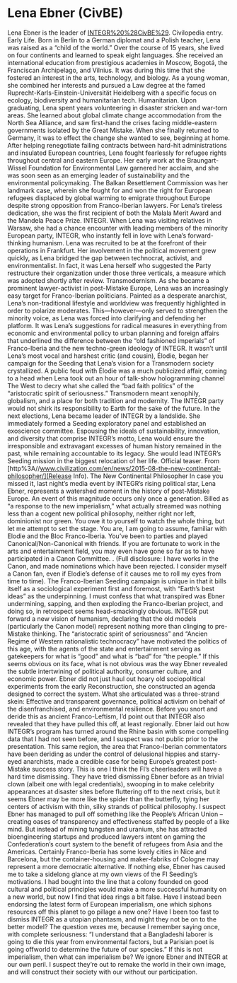 # Lena Ebner (CivBE)

Lena Ebner is the leader of [INTEGR%20%28CivBE%29](INTEGR).
Civilopedia entry.
Early Life.
Born in Berlin to a German diplomat and a Polish teacher, Lena was raised as a “child of the world.” Over the course of 15 years, she lived on four continents and learned to speak eight languages. She received an international education from prestigious academies in Moscow, Bogotá, the Franciscan Archipelago, and Vilnius. It was during this time that she fostered an interest in the arts, technology, and biology. As a young woman, she combined her interests and pursued a Law degree at the famed Ruprecht-Karls-Einstein-Universität Heidelberg with a specific focus on ecology, biodiversity and humanitarian tech.
Humanitarian.
Upon graduating, Lena spent years volunteering in disaster stricken and war-torn areas. She learned about global climate change accommodation from the North Sea Alliance, and saw first-hand the crises facing middle-eastern governments isolated by the Great Mistake. When she finally returned to Germany, it was to effect the change she wanted to see, beginning at home. After helping renegotiate failing contracts between hard-hit administrations and insulated European countries, Lena fought fearlessly for refugee rights throughout central and eastern Europe. Her early work at the Braungart-Wissel Foundation for Environmental Law garnered her acclaim, and she was soon seen as an emerging leader of sustainability and the environmental policymaking. The Balkan Resettlement Commission was her landmark case, wherein she fought for and won the right for European refugees displaced by global warming to emigrate throughout Europe despite strong opposition from Franco-Iberian lawyers. For Lena’s tireless dedication, she was the first recipient of both the Malala Merit Award and the Mandela Peace Prize.
INTEGR.
When Lena was visiting relatives in Warsaw, she had a chance encounter with leading members of the minority European party, INTEGR, who instantly fell in love with Lena’s forward-thinking humanism. Lena was recruited to be at the forefront of their operations in Frankfurt. Her involvement in the political movement grew quickly, as Lena bridged the gap between technocrat, activist, and environmentalist. In fact, it was Lena herself who suggested the Party restructure their organization under those three verticals, a measure which was adopted shortly after review.
Transmodernism.
As she became a prominent lawyer-activist in post-Mistake Europe, Lena was an increasingly easy target for Franco-Iberian politicians. Painted as a desperate anarchist, Lena’s non-traditional lifestyle and worldview was frequently highlighted in order to polarize moderates. This—however—only served to strengthen the minority voice, as Lena was forced into clarifying and defending her platform. It was Lena’s suggestions for radical measures in everything from economic and environmental policy to urban planning and foreign affairs that underlined the difference between the “old fashioned imperials” of Franco-Iberia and the new techno-green ideology of INTEGR.
It wasn’t until Lena’s most vocal and harshest critic (and cousin), Élodie, began her campaign for the Seeding that Lena’s vision for a Transmodern society crystallized. A public feud with Élodie was a much publicized affair, coming to a head when Lena took out an hour of talk-show hologramming channel The West to decry what she called the “bad faith politics” of the “aristocratic spirit of seriousness.” Transmodern meant xenophily, globalism, and a place for both tradition and modernity. The INTEGR party would not shirk its responsibility to Earth for the sake of the future.
In the next elections, Lena became leader of INTEGR by a landslide. She immediately formed a Seeding exploratory panel and established an exoscience committee. Espousing the ideals of sustainability, innovation, and diversity that comprise INTEGR’s motto, Lena would ensure the irresponsible and extravagant excesses of human history remained in the past, while remaining accountable to its legacy. She would lead INTEGR’s Seeding mission in the biggest relocation of her life.
Official teaser.
From [http%3A//www.civilization.com/en/news/2015-08-the-new-continental-philosopher/](Release Info).
The New Continental Philosopher
In case you missed it, last night’s media event by INTEGR’s rising political star, Lena Ebner, represents a watershed moment in the history of post-Mistake Europe. An event of this magnitude occurs only once a generation. Billed as “a response to the new imperialism,” what actually streamed was nothing less than a cogent new political philosophy, neither right nor left, dominionist nor green. You owe it to yourself to watch the whole thing, but let me attempt to set the stage.
You are, I am going to assume, familiar with Elodie and the Bloc Franco-Iberia. You’ve been to parties and played Canonical/Non-Canonical with friends. If you are fortunate to work in the arts and entertainment field, you may even have gone so far as to have participated in a Canon Committee. . (Full disclosure: I have works in the Canon, and made nominations which have been rejected. I consider myself a Canon fan, even if Elodie’s defense of it causes me to roll my eyes from time to time). The Franco-Iberian Seeding campaign is unique in that it bills itself as a sociological experiment first and foremost, with “Earth’s best ideas” as the underpinning.
I must confess that what transpired was Ebner undermining, sapping, and then exploding the Franco-Iberian project, and doing so, in retrospect seems head-smackingly obvious. INTEGR put forward a new vision of humanism, declaring that the old models (particularly the Canon model) represent nothing more than clinging to pre-Mistake thinking. The “aristocratic spirit of seriousness” and “Ancien Regime of Western rationalistic technocracy” have motivated the politics of this age, with the agents of the state and entertainment serving as gatekeepers for what is “good” and what is “bad” for “the people.” If this seems obvious on its face, what is not obvious was the way Ebner revealed the subtle intertwining of political authority, consumer culture, and economic power.
Ebner did not just haul out hoary old sociopolitical experiments from the early Reconstruction, she constructed an agenda designed to correct the system. What she articulated was a three-strand skein: Effective and transparent governance, political activism on behalf of the disenfranchised, and environmental resilience. Before you snort and deride this as ancient Franco-Leftism, I’d point out that INTEGR also revealed that they have pulled this off, at least regionally.
Ebner laid out how INTEGR’s program has turned around the Rhine basin with some compelling data that I had not seen before, and I suspect was not public prior to the presentation. This same region, the area that Franco-Iberian commentators have been deriding as under the control of delusional hippies and starry-eyed anarchists, made a credible case for being Europe’s greatest post-Mistake success story. This is one I think the FI’s cheerleaders will have a hard time dismissing. They have tried dismissing Ebner before as an trivial clown (albeit one with legal credentials), swooping in to make celebrity appearances at disaster sites before fluttering off to the next crisis, but it seems Ebner may be more like the spider than the butterfly, tying her centers of activism with thin, silky strands of political philosophy.
I suspect Ebner has managed to pull off something like the People’s African Union – creating oases of transparency and effectiveness staffed by people of a like mind. But instead of mining tungsten and uranium, she has attracted bioengineering startups and produced lawyers intent on gaming the Confederation’s court system to the benefit of refugees from Asia and the Americas. Certainly Franco-Iberia has some lovely cities in Nice and Barcelona, but the container-housing and maker-fabriks of Cologne may represent a more democratic alternative.
If nothing else, Ebner has caused me to take a sidelong glance at my own views of the FI Seeding’s motivations. I had bought into the line that a colony founded on good cultural and political principles would make a more successful humanity on a new world, but now I find that idea rings a bit false. Have I instead been endorsing the latest form of European imperialism, one which siphons resources off this planet to go pillage a new one? Have I been too fast to dismiss INTEGR as a utopian phantasm, and might they not be on to the better model? The question vexes me, because I remember saying once, with complete seriousness: “I understand that a Bangladeshi laborer is going to die this year from environmental factors, but a Parisian poet is going offworld to determine the future of our species.” If this is not imperialism, then what can imperialism be?
We ignore Ebner and INTEGR at our own peril. I suspect they’re out to remake the world in their own image, and will construct their society with our without our participation.